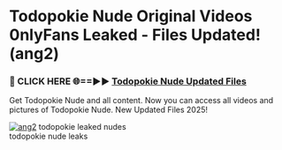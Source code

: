 # Todopokie Nude Original Videos 0nlyFans Leaked - Files Updated! (ang2)

<h3>🔴 CLICK HERE 🌐==►► <a href="https://tinyurl.com/52m3yx9h" rel="nofollow">Todopokie Nude Updated Files</a></h3>

Get Todopokie Nude and all content. Now you can access all videos and pictures of Todopokie Nude. New Updated Files 2025!

[![ang2](https://i.imgur.com/TnHtlc8.gif)](https://tinyurl.com/52m3yx9h)
todopokie leaked nudes<br>
todopokie nude leaks
